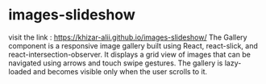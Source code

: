 # images-slideshow
visit the link  :
https://khizar-alii.github.io/images-slideshow/
The Gallery component is a responsive image gallery built using React, react-slick, and react-intersection-observer.
It displays a grid view of images that can be navigated using arrows and touch swipe gestures. The gallery is lazy-loaded and becomes visible only when the user scrolls to it.
